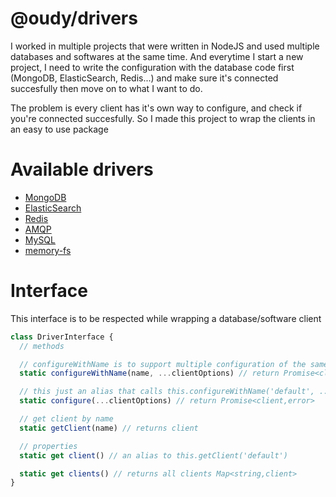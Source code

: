 # @oudy/drivers
I worked in multiple projects that were written in NodeJS and used multiple databases and softwares at the same time. And everytime I start a new project, I need to write the configuration with the database code first (MongoDB, ElasticSearch, Redis...) and make sure it's connected succesfully then move on to what I want to do.

The problem is every client has it's own way to configure, and check if you're connected succesfully. So I made this project to wrap the clients in an easy to use package

# Available drivers
- [MongoDB](./MongoDB)
- [ElasticSearch](./ElasticSearch)
- [Redis](./Redis)
- [AMQP](./AMQP)
- [MySQL](./MySQL)
- [memory-fs](./memory-fs)

# Interface
This interface is to be respected while wrapping a database/software client

```js
class DriverInterface {
  // methods

  // configureWithName is to support multiple configuration of the same client
  static configureWithName(name, ...clientOptions) // return Promise<client,error>

  // this just an alias that calls this.configureWithName('default', ...clientOptions)
  static configure(...clientOptions) // return Promise<client,error>

  // get client by name
  static getClient(name) // returns client

  // properties
  static get client() // an alias to this.getClient('default')

  static get clients() // returns all clients Map<string,client>
}
```